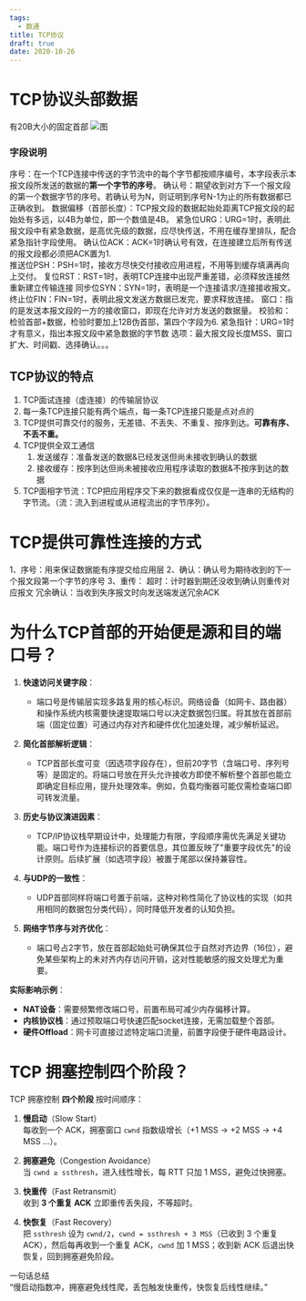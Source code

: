 ```yaml
---
tags:
  - 数通
title: TCP协议
draft: true
date: 2020-10-26
---
```

# TCP协议头部数据

有20B大小的固定首部
![图](../../../images/network/tcp_header.png)
### 字段说明
序号：在一个TCP连接中传送的字节流中的每个字节都按顺序编号，本字段表示本报文段所发送的数据的**第一个字节的序号**。
确认号：期望收到对方下一个报文段的第一个数据字节的序号。若确认号为N，则证明到序号N-1为止的所有数据都已正确收到。
数据偏移（首部长度）：TCP报文段的数据起始处距离TCP报文段的起始处有多远，以4B为单位，即一个数值是4B。
紧急位URG：URG=1时，表明此报文段中有紧急数据，是高优先级的数据，应尽快传送，不用在缓存里排队，配合紧急指针字段使用。
确认位ACK：ACK=1时确认号有效，在连接建立后所有传送的报文段都必须把ACK置为1.  
推送位PSH：PSH=1时，接收方尽快交付接收应用进程，不用等到缓存填满再向上交付。
复位RST：RST=1时，表明TCP连接中出现严重差错，必须释放连接然重新建立传输连接
同步位SYN：SYN=1时，表明是一个连接请求/连接接收报文。
终止位FIN：FIN=1时，表明此报文发送方数据已发完，要求释放连接。
窗口：指的是发送本报文段的一方的接收窗口，即现在允许对方发送的数据量。
校验和：检验首部+数据，检验时要加上12B伪首部，第四个字段为6.
紧急指针：URG=1时才有意义，指出本报文段中紧急数据的字节数
选项：最大报文段长度MSS、窗口扩大、时间戳、选择确认。。。
## TCP协议的特点

1. TCP面试连接（虚连接）的传输层协议
2. 每一条TCP连接只能有两个端点，每一条TCP连接只能是点对点的
3. TCP提供可靠交付的服务，无差错、不丢失、不重复、按序到达。**可靠有序、不丢不重。**
4. TCP提供全双工通信
	1. 发送缓存：准备发送的数据&已经发送但尚未接收到确认的数据
	2. 接收缓存：按序到达但尚未被接收应用程序读取的数据&不按序到达的数据
5. TCP面相字节流：TCP把应用程序交下来的数据看成仅仅是一连串的无结构的字节流。（流：流入到进程或从进程流出的字节序列）。

# TCP提供可靠性连接的方式

1、序号：用来保证数据能有序提交给应用层
2、确认：确认号为期待收到的下一个报文段第一个字节的序号
3、重传：
	超时：计时器到期还没收到确认则重传对应报文
	冗余确认：当收到失序报文时向发送端发送冗余ACK

# 为什么TCP首部的开始便是源和目的端口号？

1. **快速访问关键字段**：
   - 端口号是传输层实现多路复用的核心标识。网络设备（如网卡、路由器）和操作系统内核需要快速提取端口号以决定数据包归属。将其放在首部前端（固定位置）可通过内存对齐和硬件优化加速处理，减少解析延迟。

2. **简化首部解析逻辑**：
   - TCP首部长度可变（因选项字段存在），但前20字节（含端口号、序列号等）是固定的。将端口号放在开头允许接收方即使不解析整个首部也能立即确定目标应用，提升处理效率。例如，负载均衡器可能仅需检查端口即可转发流量。

3. **历史与协议演进因素**：
   - TCP/IP协议栈早期设计中，处理能力有限，字段顺序需优先满足关键功能。端口号作为连接标识的首要信息，其位置反映了"重要字段优先"的设计原则。后续扩展（如选项字段）被置于尾部以保持兼容性。

4. **与UDP的一致性**：
   - UDP首部同样将端口号置于前端，这种对称性简化了协议栈的实现（如共用相同的数据包分类代码），同时降低开发者的认知负担。

5. **网络字节序与对齐优化**：
   - 端口号占2字节，放在首部起始处可确保其位于自然对齐边界（16位），避免某些架构上的未对齐内存访问开销，这对性能敏感的报文处理尤为重要。

**实际影响示例**：
- **NAT设备**：需要频繁修改端口号，前置布局可减少内存偏移计算。
- **内核协议栈**：通过预取端口号快速匹配socket连接，无需加载整个首部。
- **硬件Offload**：网卡可直接过滤特定端口流量，前置字段便于硬件电路设计。

# TCP 拥塞控制四个阶段？

TCP 拥塞控制 **四个阶段** 按时间顺序：

1. **慢启动**（Slow Start）  
   每收到一个 ACK，拥塞窗口 `cwnd` 指数级增长（+1 MSS → +2 MSS → +4 MSS …）。

2. **拥塞避免**（Congestion Avoidance）  
   当 `cwnd ≥ ssthresh`，进入线性增长，每 RTT 只加 1 MSS，避免过快拥塞。

3. **快重传**（Fast Retransmit）  
   收到 **3 个重复 ACK** 立即重传丢失段，不等超时。

4. **快恢复**（Fast Recovery）  
   把 `ssthresh` 设为 `cwnd/2`，`cwnd = ssthresh + 3 MSS`（已收到 3 个重复 ACK），然后每再收到一个重复 ACK，`cwnd` 加 1 MSS；收到新 ACK 后退出快恢复，回到拥塞避免阶段。

一句话总结  
“慢启动指数冲，拥塞避免线性爬，丢包触发快重传，快恢复后线性继续。”
